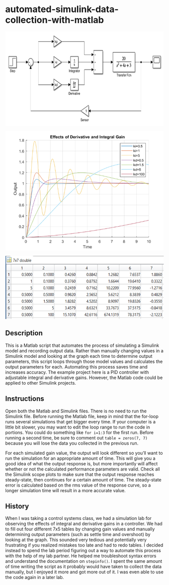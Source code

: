 # automated-simulink-data-collection-with-matlab
<p align="center">
<img src="/images/model.PNG" height=300>
</p>

<p align="center">
<img src="/images/plot.png" width=550> 
</p>

<p align="center">
<img src="/images/table.PNG" height=200>
</p>

## Description
This is a Matlab script that automates the process of simulating a Simulink model and recording output data. Rather than manually changing values in a Simulink model and looking at the graph each time to determine output parameters, this script loops through those model values and calculates the output parameters for each. Automating this process saves time and increases accuracy. The example project here is a PID controller with adjustable integral and derivative gains. However, the Matlab code could be applied to other Simulink projects. 

## Instructions
Open both the Matlab and Simulink files. There is no need to run the Simulink file. Before running the Matlab file, keep in mind that the for-loop runs several simulations that get bigger every time. If your computer is a little bit slower, you may want to edit the loop range to run the code in portions. You could do something like ```for i=1:3``` for the first run. Before running a second time, be sure to comment out ```table = zeros(7, 7)``` because you will lose the data you collected in the previous run. 

For each simulated gain value, the output will look different so you’ll want to run the simulation for an appropriate amount of time. This will give you a good idea of what the output response is, but more importantly will affect whether or not the calculated performance parameters are valid. Check all the Simulink scope plots to make sure that the output response reaches steady-state, then continues for a certain amount of time. The steady-state error is calculated based on the rms value of the response curve, so a longer simulation time will result in a more accurate value. 

## History
When I was taking a control systems class, we had a simulation lab for observing the effects of integral and derivative gains in a controller. We had to fill out four different 7x5 tables by changing gain values and manually determining output parameters (such as settle time and overshoot) by looking at the graph. This sounded very tedious and potentially very frustrating if you realized mistakes too late and had to redo tables. I decided instead to spend the lab period figuring out a way to automate this process with the help of my lab partner. He helped me troubleshoot syntax errors and understand the documentation on ```stepinfo()```. I spent the same amount of time writing the script as it probably would have taken to collect the data manually, but I enjoyed it more and got more out of it. I was even able to use the code again in a later lab.
